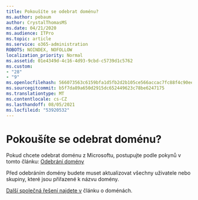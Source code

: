 ```yaml
---
title: Pokoušíte se odebrat doménu?
ms.author: pebaum
author: CrystalThomasMS
ms.date: 04/21/2020
ms.audience: ITPro
ms.topic: article
ms.service: o365-administration
ROBOTS: NOINDEX, NOFOLLOW
localization_priority: Normal
ms.assetid: 01e4349d-4c16-4d93-9cbd-c5739d1c5762
ms.custom:
- "28"
- "9"
ms.openlocfilehash: 566073563c6159bfa1d5fb2d2b105ce566accac7fc88f4c90ee1d8d41bbd061e
ms.sourcegitcommit: b5f7da89a650d2915dc652449623c78be6247175
ms.translationtype: MT
ms.contentlocale: cs-CZ
ms.lasthandoff: 08/05/2021
ms.locfileid: "53920532"
---
```

# <a name="trying-to-remove-your-domain"></a>Pokoušíte se odebrat doménu?

Pokud chcete odebrat doménu z Microsoftu, postupujte podle pokynů v tomto článku: [Odebrání domény](https://docs.microsoft.com/microsoft-365/admin/get-help-with-domains/remove-a-domain)
  
Před odebráním domény budete muset aktualizovat všechny uživatele nebo skupiny, které jsou přiřazené k názvu domény.
  
[Další společná řešení najdete v](https://docs.microsoft.com/microsoft-365/admin/get-help-with-domains/create-dns-records-at-any-dns-hosting-provider) článku o doménách.
  